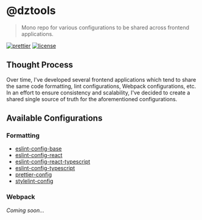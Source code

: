 # @dztools

> Mono repo for various configurations to be shared across frontend applications.

[![prettier](https://img.shields.io/badge/code_style-prettier-ff69b4.svg)](https://prettier.io/)
[![license](https://img.shields.io/badge/License-MIT-green.svg)](https://opensource.org/licenses/MIT)

## Thought Process

Over time, I've developed several frontend applications which tend to share the same code formatting, lint configurations, Webpack configurations, etc.
In an effort to ensure consistency and scalability, I've decided to create a shared single source of truth for the aforementioned configurations.

## Available Configurations

### Formatting

- [eslint-config-base](packages/formatting/eslint-config-base/README.md)
- [eslint-config-react](packages/formatting/eslint-config-react/README.md)
- [eslint-config-react-typescript](packages/formatting/eslint-config-react-typescript/README.md)
- [eslint-config-typescript](packages/formatting/eslint-config-typescript/README.md)
- [prettier-config](packages/formatting/prettier-config/README.md)
- [stylelint-config](packages/formatting/stylelint-config/README.md)

### Webpack

_Coming soon..._
